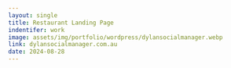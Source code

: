 ```yaml
---
layout: single
title: Restaurant Landing Page
indentifer: work
image: assets/img/portfolio/wordpress/dylansocialmanager.webp
link: dylansocialmanager.com.au
date: 2024-08-28
---
```

